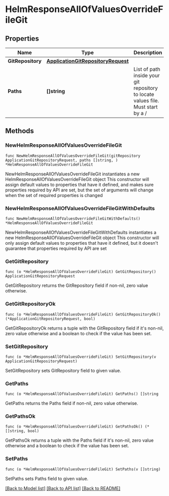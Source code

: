 # HelmResponseAllOfValuesOverrideFileGit

## Properties

Name | Type | Description | Notes
------------ | ------------- | ------------- | -------------
**GitRepository** | [**ApplicationGitRepositoryRequest**](ApplicationGitRepositoryRequest.md) |  | 
**Paths** | **[]string** | List of path inside your git repository to locate values file. Must start by a / | 

## Methods

### NewHelmResponseAllOfValuesOverrideFileGit

`func NewHelmResponseAllOfValuesOverrideFileGit(gitRepository ApplicationGitRepositoryRequest, paths []string, ) *HelmResponseAllOfValuesOverrideFileGit`

NewHelmResponseAllOfValuesOverrideFileGit instantiates a new HelmResponseAllOfValuesOverrideFileGit object
This constructor will assign default values to properties that have it defined,
and makes sure properties required by API are set, but the set of arguments
will change when the set of required properties is changed

### NewHelmResponseAllOfValuesOverrideFileGitWithDefaults

`func NewHelmResponseAllOfValuesOverrideFileGitWithDefaults() *HelmResponseAllOfValuesOverrideFileGit`

NewHelmResponseAllOfValuesOverrideFileGitWithDefaults instantiates a new HelmResponseAllOfValuesOverrideFileGit object
This constructor will only assign default values to properties that have it defined,
but it doesn't guarantee that properties required by API are set

### GetGitRepository

`func (o *HelmResponseAllOfValuesOverrideFileGit) GetGitRepository() ApplicationGitRepositoryRequest`

GetGitRepository returns the GitRepository field if non-nil, zero value otherwise.

### GetGitRepositoryOk

`func (o *HelmResponseAllOfValuesOverrideFileGit) GetGitRepositoryOk() (*ApplicationGitRepositoryRequest, bool)`

GetGitRepositoryOk returns a tuple with the GitRepository field if it's non-nil, zero value otherwise
and a boolean to check if the value has been set.

### SetGitRepository

`func (o *HelmResponseAllOfValuesOverrideFileGit) SetGitRepository(v ApplicationGitRepositoryRequest)`

SetGitRepository sets GitRepository field to given value.


### GetPaths

`func (o *HelmResponseAllOfValuesOverrideFileGit) GetPaths() []string`

GetPaths returns the Paths field if non-nil, zero value otherwise.

### GetPathsOk

`func (o *HelmResponseAllOfValuesOverrideFileGit) GetPathsOk() (*[]string, bool)`

GetPathsOk returns a tuple with the Paths field if it's non-nil, zero value otherwise
and a boolean to check if the value has been set.

### SetPaths

`func (o *HelmResponseAllOfValuesOverrideFileGit) SetPaths(v []string)`

SetPaths sets Paths field to given value.



[[Back to Model list]](../README.md#documentation-for-models) [[Back to API list]](../README.md#documentation-for-api-endpoints) [[Back to README]](../README.md)


